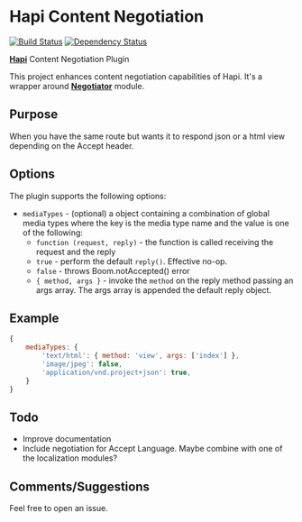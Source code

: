 Hapi Content Negotiation
===============

[![Build Status](https://travis-ci.org/felipeleusin/hapi-negotiator.svg?branch=master)](https://travis-ci.org/felipeleusin/hapi-negotiator) [![Dependency Status](https://david-dm.org/felipeleusin/hapi-negotiator.svg)](https://david-dm.org/felipeleusin/hapi-negotiator)

[**Hapi**](https://github.com/spumko/hapi) Content Negotiation Plugin

This project enhances content negotiation capabilities of Hapi. It's a wrapper around [**Negotiator**](https://github.com/jshttp/negotiator) module.

## Purpose

When you have the same route but wants it to respond json or a html view depending on the Accept header.

## Options

The plugin supports the following options:

- `mediaTypes` - (optional) a object containing a combination of global media types where the key is the media type name and the value is one of the following:
    - `function (request, reply)` - the function is called receiving the request and the reply
    - `true` - perform the default `reply()`. Effective no-op.
    - `false` - throws Boom.notAccepted() error
    - `{ method, args }` - invoke the `method` on the reply method passing an args array. The args array is appended the default reply object.

 
## Example
```javascript
{
	mediaTypes: {
		'text/html': { method: 'view', args: ['index'] },
		'image/jpeg': false,
		'application/vnd.project+json': true,
	}
}
``` 

## Todo

- Improve documentation
- Include negotiation for Accept Language. Maybe combine with one of the localization modules?

## Comments/Suggestions

Feel free to open an issue.